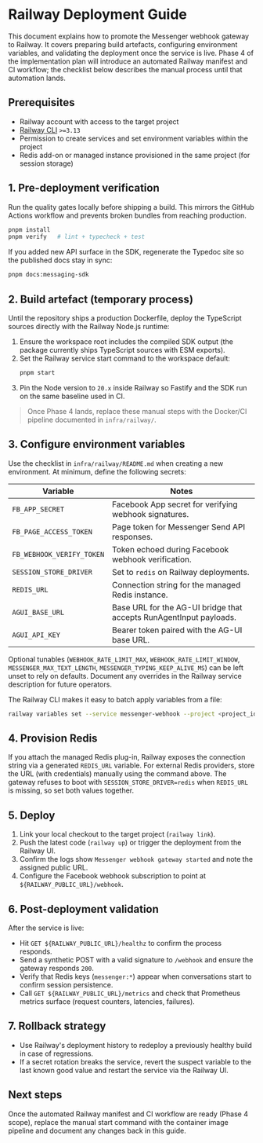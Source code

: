 # Railway Deployment Guide

This document explains how to promote the Messenger webhook gateway to Railway. It covers preparing build artefacts, configuring environment variables, and validating the deployment once the service is live. Phase 4 of the implementation plan will introduce an automated Railway manifest and CI workflow; the checklist below describes the manual process until that automation lands.

## Prerequisites

- Railway account with access to the target project
- [Railway CLI](https://docs.railway.app/develop/cli) `>=3.13`
- Permission to create services and set environment variables within the project
- Redis add-on or managed instance provisioned in the same project (for session storage)

## 1. Pre-deployment verification

Run the quality gates locally before shipping a build. This mirrors the GitHub Actions workflow and prevents broken bundles from reaching production.

```bash
pnpm install
pnpm verify   # lint + typecheck + test
```

If you added new API surface in the SDK, regenerate the Typedoc site so the published docs stay in sync:

```bash
pnpm docs:messaging-sdk
```

## 2. Build artefact (temporary process)

Until the repository ships a production Dockerfile, deploy the TypeScript sources directly with the Railway Node.js runtime:

1. Ensure the workspace root includes the compiled SDK output (the package currently ships TypeScript sources with ESM exports).
2. Set the Railway service start command to the workspace default:
   ```sh
   pnpm start
   ```
3. Pin the Node version to `20.x` inside Railway so Fastify and the SDK run on the same baseline used in CI.

> Once Phase 4 lands, replace these manual steps with the Docker/CI pipeline documented in `infra/railway/`.

## 3. Configure environment variables

Use the checklist in `infra/railway/README.md` when creating a new environment. At minimum, define the following secrets:

| Variable                  | Notes                                                              |
| ------------------------- | ------------------------------------------------------------------ |
| `FB_APP_SECRET`           | Facebook App secret for verifying webhook signatures.              |
| `FB_PAGE_ACCESS_TOKEN`    | Page token for Messenger Send API responses.                       |
| `FB_WEBHOOK_VERIFY_TOKEN` | Token echoed during Facebook webhook verification.                 |
| `SESSION_STORE_DRIVER`    | Set to `redis` on Railway deployments.                             |
| `REDIS_URL`               | Connection string for the managed Redis instance.                  |
| `AGUI_BASE_URL`           | Base URL for the AG-UI bridge that accepts RunAgentInput payloads. |
| `AGUI_API_KEY`            | Bearer token paired with the AG-UI base URL.                       |

Optional tunables (`WEBHOOK_RATE_LIMIT_MAX`, `WEBHOOK_RATE_LIMIT_WINDOW`, `MESSENGER_MAX_TEXT_LENGTH`, `MESSENGER_TYPING_KEEP_ALIVE_MS`) can be left unset to rely on defaults. Document any overrides in the Railway service description for future operators.

The Railway CLI makes it easy to batch apply variables from a file:

```bash
railway variables set --service messenger-webhook --project <project_id> --env production < .env.production
```

## 4. Provision Redis

If you attach the managed Redis plug-in, Railway exposes the connection string via a generated `REDIS_URL` variable. For external Redis providers, store the URL (with credentials) manually using the command above. The gateway refuses to boot with `SESSION_STORE_DRIVER=redis` when `REDIS_URL` is missing, so set both values together.

## 5. Deploy

1. Link your local checkout to the target project (`railway link`).
2. Push the latest code (`railway up`) or trigger the deployment from the Railway UI.
3. Confirm the logs show `Messenger webhook gateway started` and note the assigned public URL.
4. Configure the Facebook webhook subscription to point at `${RAILWAY_PUBLIC_URL}/webhook`.

## 6. Post-deployment validation

After the service is live:

- Hit `GET ${RAILWAY_PUBLIC_URL}/healthz` to confirm the process responds.
- Send a synthetic POST with a valid signature to `/webhook` and ensure the gateway responds `200`.
- Verify that Redis keys (`messenger:*`) appear when conversations start to confirm session persistence.
- Call `GET ${RAILWAY_PUBLIC_URL}/metrics` and check that Prometheus metrics surface (request counters, latencies, failures).

## 7. Rollback strategy

- Use Railway's deployment history to redeploy a previously healthy build in case of regressions.
- If a secret rotation breaks the service, revert the suspect variable to the last known good value and restart the service via the Railway UI.

## Next steps

Once the automated Railway manifest and CI workflow are ready (Phase 4 scope), replace the manual start command with the container image pipeline and document any changes back in this guide.

